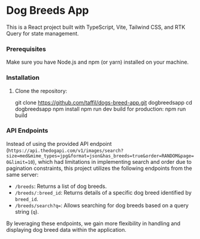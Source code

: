 # Dog Breeds App

This is a React project built with TypeScript, Vite, Tailwind CSS, and RTK Query for state management.

### Prerequisites

Make sure you have Node.js and npm (or yarn) installed on your machine.

### Installation

1. Clone the repository:

   git clone https://github.com/taffil/dogs-breed-app.git dogbreedsapp
   cd dogbreedsapp
   npm install
   npm run dev
   build for production: npm run build

### API Endpoints

Instead of using the provided API endpoint (`https://api.thedogapi.com/v1/images/search?size=med&mime_types=jpg&format=json&has_breeds=true&order=RANDOM&page=0&limit=10`), which had limitations in implementing search and order due to pagination constraints, this project utilizes the following endpoints from the same server:

- `/breeds`: Returns a list of dog breeds.
- `/breeds/:breed_id`: Returns details of a specific dog breed identified by `breed_id`.
- `/breeds/search?q=`: Allows searching for dog breeds based on a query string (`q`).

By leveraging these endpoints, we gain more flexibility in handling and displaying dog breed data within the application.